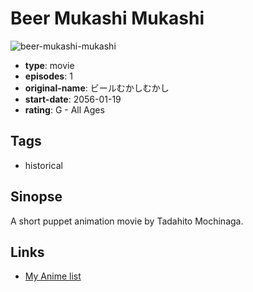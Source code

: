 # Beer Mukashi Mukashi

![beer-mukashi-mukashi](https://cdn.myanimelist.net/images/anime/12/72030.jpg)

-   **type**: movie
-   **episodes**: 1
-   **original-name**: ビールむかしむかし
-   **start-date**: 2056-01-19
-   **rating**: G - All Ages

## Tags

-   historical

## Sinopse

A short puppet animation movie by Tadahito Mochinaga.

## Links

-   [My Anime list](https://myanimelist.net/anime/29897/Beer_Mukashi_Mukashi)
